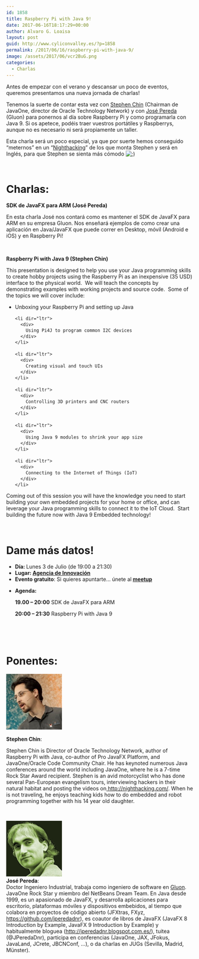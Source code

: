 ```yaml
---
id: 1858
title: Raspberry Pi with Java 9!
date: 2017-06-16T18:17:29+00:00
author: Alvaro G. Loaisa
layout: post
guid: http://www.cyliconvalley.es/?p=1858
permalink: /2017/06/16/raspberry-pi-with-java-9/
image: /assets/2017/06/vcr2BuG.png
categories:
  - Charlas
---
```

Antes de empezar con el verano y descansar un poco de eventos, queremos presentamos una nueva jornada de charlas!

Tenemos la suerte de contar esta vez con <a href="http://steveonjava.com/" target="_blank">Stephen Chin</a> (Chairman de JavaOne, director de Oracle Technology Network) y con <a href="https://twitter.com/JPeredaDnr" target="_blank">José Pereda</a> (Gluon) para ponernos al día sobre Raspberry Pi y como programarla con Java 9. Si os apetece, podéis traer vuestros portátiles y Raspberrys, aunque no es necesario ni será propiamente un taller.

Esta charla será un poco especial, ya que por suerte hemos conseguido &#8220;meternos&#8221; en un &#8220;<a href="http://nighthacking.com/" target="_blank">Nighthacking</a>&#8221; de los que monta Stephen y será en Inglés, para que Stephen se sienta más cómodo <img src="http://www.cyliconvalley.es/wp-includes/images/smilies/icon_wink.gif" alt=";)" class="wp-smiley" />

&nbsp;

# Charlas:

**SDK de JavaFX para ARM (José Pereda)**

En esta charla José nos contará como es mantener el SDK de JavaFX para ARM en su empresa Gluon. Nos enseñará ejemplos de como crear una aplicación en Java/JavaFX que puede correr en Desktop, móvil (Android e iOS) y en Raspberry Pi!

&nbsp;

**Raspberry Pi with Java 9 (Stephen Chin)**

<div>
  <div>
    This presentation is designed to help you use your Java programming skills to create hobby projects using the Raspberry Pi as an inexpensive (35 USD) interface to the physical world.  We will teach the concepts by demonstrating examples with working projects and source code.  Some of the topics we will cover include:
  </div>
  
  <ul>
    <li dir="ltr">
      <div>
        Unboxing your Raspberry Pi and setting up Java
      </div>
    </li>
    
    <li dir="ltr">
      <div>
        Using Pi4J to program common I2C devices
      </div>
    </li>
    
    <li dir="ltr">
      <div>
        Creating visual and touch UIs
      </div>
    </li>
    
    <li dir="ltr">
      <div>
        Controlling 3D printers and CNC routers
      </div>
    </li>
    
    <li dir="ltr">
      <div>
        Using Java 9 modules to shrink your app size
      </div>
    </li>
    
    <li dir="ltr">
      <div>
        Connecting to the Internet of Things (IoT)
      </div>
    </li>
  </ul>
  
  <div>
    Coming out of this session you will have the knowledge you need to start building your own embedded projects for your home or office, and can leverage your Java programming skills to connect it to the IoT Cloud.  Start building the future now with Java 9 Embedded technology!
  </div>
</div>

&nbsp;

<div class="entry-content">
  <h1>
    Dame más datos!
  </h1>
  
  <ul>
    <li>
      <strong>Día: </strong>Lunes 3 de Julio (de 19:00 a 21:30)
    </li>
    <li>
      <strong>Lugar: <strong><a href="https://www.google.es/maps/place/Agencia+de+Innovaci%C3%B3n/@41.618862,-4.747401,17z/data=!3m1!4b1!4m2!3m1!1s0xd476cde13c9d9df:0xc54421ea5d686678" target="_blank">Agencia de Innovación</a></strong></strong>
    </li>
    <li>
      <strong>Evento gratuito</strong>: Si quieres apuntarte… únete al<strong> <a href="https://www.meetup.com/es/Cylicon-Valley/events/240845888/?eventId=240845888" target="_blank">meetup</a></strong>
    </li>
  </ul>
</div>

  * **Agenda:**
  
    **19.00 &#8211; 20:00** SDK de JavaFX para ARM
  
    **20:00 &#8211; 21:30** Raspberry Pi with Java 9

&nbsp;

&nbsp;

# Ponentes:

[<img class="alignleft wp-image-1865" src="/assets/2017/06/AAEAAQAAAAAAAAMVAAAAJDMxZWZmYzJmLTY5MzYtNGFlYy1hOTgxLWFlZjg0NzljNzFhYg.jpg" alt="AAEAAQAAAAAAAAMVAAAAJDMxZWZmYzJmLTY5MzYtNGFlYy1hOTgxLWFlZjg0NzljNzFhYg" width="150" height="150" />](/assets/2017/06/AAEAAQAAAAAAAAMVAAAAJDMxZWZmYzJmLTY5MzYtNGFlYy1hOTgxLWFlZjg0NzljNzFhYg.jpg)

**Stephen Chin**:

<div>
  <div>
    Stephen Chin is Director of Oracle Technology Network, author of Raspberry Pi with Java, co-author of Pro JavaFX Platform, and JavaOne/Oracle Code Community Chair. He has keynoted numerous Java conferences around the world including JavaOne, where he is a 7-time Rock Star Award recipient. Stephen is an avid motorcyclist who has done several Pan-European evangelism tours, interviewing hackers in their natural habitat and posting the videos on<a href="http://nighthacking.com/" target="_blank" data-saferedirecturl="https://www.google.com/url?hl=es&q=http://nighthacking.com/&source=gmail&ust=1497714503919000&usg=AFQjCNHBxdhX58o-4gl3H34VDFWUly1tjg"> http://nighthacking.com/</a>. When he is not traveling, he enjoys teaching kids how to do embedded and robot programming together with his 14 year old daughter.
  </div>
</div>

&nbsp;

<div>
  <a href="/assets/2017/06/0494987.jpg"><img class="alignleft wp-image-1866" src="/assets/2017/06/0494987.jpg" alt="0494987" width="150" height="150" /></a>
</div>

<div>
  <strong>José Pereda</strong>:
</div>

<div>
  Doctor Ingeniero Industrial, trabaja como ingeniero de software en <a href="http://gluonhq.com/" target="_blank" data-saferedirecturl="https://www.google.com/url?hl=es&q=http://gluonhq.com&source=gmail&ust=1497714669101000&usg=AFQjCNEeRnH-uGJ9WidVyaugyh_pr0jycw">Gluon</a>. JavaOne Rock Star y miembro del NetBeans Dream Team. En Java desde 1999, es un apasionado de JavaFX, y desarrolla aplicaciones para escritorio, plataformas móviles y dispositivos embebidos, al tiempo que colabora en proyectos de código abierto (JFXtras, FXyz, <a href="https://github.com/jperedadnr" target="_blank" data-saferedirecturl="https://www.google.com/url?hl=es&q=https://github.com/jperedadnr&source=gmail&ust=1497714669101000&usg=AFQjCNHRLHdNHWncDQx0Oym-BbjBsiKgNQ">https://github.com/jperedadnr</a>)<wbr />, es coautor de libros de JavaFX (JavaFX 8 Introduction by Example, JavaFX 9 Introduction by Example) y habitualmente bloguea (<a href="http://jperedadnr.blogspot.com.es/" target="_blank" data-saferedirecturl="https://www.google.com/url?hl=es&q=http://jperedadnr.blogspot.com.es/&source=gmail&ust=1497714669101000&usg=AFQjCNHZ4kEpD65woMlxlZYOsnUej4Qlfg">http://jperedadnr.blogspot.<wbr />com.es/</a>), tuitea (@JPeredaDnr), participa en conferencias (JavaOne, JAX, JFokus, JavaLand, JCrete, JBCNConf, &#8230;), o da charlas en JUGs (Sevilla, Madrid, Münster).
</div>

&nbsp;

&nbsp;
